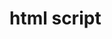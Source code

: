 # html script
<!DOCTYPE html>
<html lang="en">
<head>
    <meta charset="UTF-8">
    <meta name="viewport" content="width=device-width, initial-scale=1.0">
    <title>Water Level Monitoring Platform</title>
    <link rel="stylesheet" type="text/css" href="styles.css">
</head>
<body>
    <!-- Your content goes here -->
    <script src="script.js"></script>
</body>
</html>
